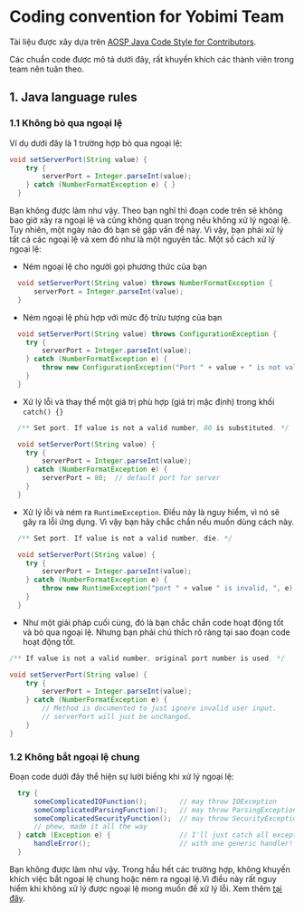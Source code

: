 # Coding convention for Yobimi Team
Tài liệu được xây dựa trên [AOSP Java Code Style for Contributors](https://source.android.com/setup/contribute/code-style). 

Các chuẩn code được mô tả dưới đây, rất khuyến khích các thành viên trong team nên tuân theo.

## 1. Java language rules
### 1.1 Không bỏ qua ngoại lệ

Ví dụ dưới đây là 1 trường hợp bỏ qua ngoại lệ:
```java
void setServerPort(String value) {
    try {
        serverPort = Integer.parseInt(value);
    } catch (NumberFormatException e) { }
  }
```
Bạn không được làm như vậy. Theo bạn nghĩ thì đoạn code trên sẽ không bao giờ xảy ra ngoại lệ và cũng không quan trọng nếu không xử lý ngoại lệ. Tuy nhiên, một ngày nào đó bạn sẽ gặp vấn đề này. Vì vậy, bạn phải xử lý tất cả các ngoại lệ và xem đó như là một nguyên tắc. Một số cách xử lý ngoại lệ:
* Ném ngoại lệ cho người gọi phương thức của bạn
```java
  void setServerPort(String value) throws NumberFormatException {
      serverPort = Integer.parseInt(value);
  }
```
* Ném ngoại lệ phù hợp với mức độ trừu tượng của bạn
```java
  void setServerPort(String value) throws ConfigurationException {
    try {
        serverPort = Integer.parseInt(value);
    } catch (NumberFormatException e) {
        throw new ConfigurationException("Port " + value + " is not valid.");
    }
  }
```
* Xử lý lỗi và thay thế một giá trị phù hợp (giá trị mặc định) trong khối `catch() {}`
```java
  /** Set port. If value is not a valid number, 80 is substituted. */

  void setServerPort(String value) {
    try {
        serverPort = Integer.parseInt(value);
    } catch (NumberFormatException e) {
        serverPort = 80;  // default port for server
    }
  }
```
* Xử lý lỗi và ném ra `RuntimeException`. Điều này là nguy hiểm, vì nó sẽ gây ra lỗi ứng dụng. Vì vậy bạn hãy chắc chắn nếu muốn dùng cách này.
```java
  /** Set port. If value is not a valid number, die. */

  void setServerPort(String value) {
    try {
        serverPort = Integer.parseInt(value);
    } catch (NumberFormatException e) {
        throw new RuntimeException("port " + value " is invalid, ", e);
    }
  }
```
* Như một giải pháp cuối cùng, đó là bạn chắc chắn code hoạt động tốt và bỏ qua ngoại lệ. Nhưng bạn phải chú thích rõ ràng tại sao đoạn code hoạt động tốt.
```java
/** If value is not a valid number, original port number is used. */

void setServerPort(String value) {
    try {
        serverPort = Integer.parseInt(value);
    } catch (NumberFormatException e) {
        // Method is documented to just ignore invalid user input.
        // serverPort will just be unchanged.
    }
}
```
### 1.2 Không bắt ngoại lệ chung
Đoạn code dưới đây thể hiện sự lười biếng khi xử lý ngoại lệ:
```java
  try {
      someComplicatedIOFunction();        // may throw IOException
      someComplicatedParsingFunction();   // may throw ParsingException
      someComplicatedSecurityFunction();  // may throw SecurityException
      // phew, made it all the way
  } catch (Exception e) {                 // I'll just catch all exceptions
      handleError();                      // with one generic handler!
  }
```
Bạn không được làm như vậy. Trong hầu hết các trường hợp, không khuyến khích việc bắt ngoại lệ chung hoặc ném ra ngoại lệ.Vì điều này rất nguy hiểm khi không xử lý được ngoại lệ mong muốn để xử lý lỗi. Xem thêm [tại đây](https://source.android.com/setup/contribute/code-style#dont-catch-generic-exception).
